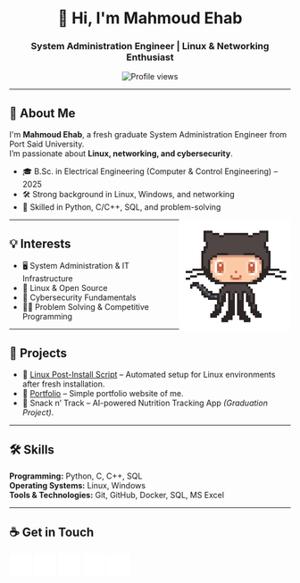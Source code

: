 <h1 align="center">👋 Hi, I'm Mahmoud Ehab</h1>
<h3 align="center">System Administration Engineer | Linux & Networking Enthusiast</h3>

<p align="center">
  <img src="https://komarev.com/ghpvc/?username=abutaha7000d" alt="Profile views" />
</p>

---

## 🚀 About Me
I'm **Mahmoud Ehab**, a fresh graduate System Administration Engineer from Port Said University.  
I’m passionate about **Linux, networking, and cybersecurity**.  

- 🎓 B.Sc. in Electrical Engineering (Computer & Control Engineering) – 2025  
- 🛠️ Strong background in Linux, Windows, and networking
- 🧩 Skilled in Python, C/C++, SQL, and problem-solving  

<img align='right' src='https://github.com/AbuTaha7000D/AbuTaha7000D/blob/main/source/OctoCat.gif' width='200'>

---

## 💡 Interests
- 🖥️ System Administration & IT Infrastructure  
- 🐧 Linux & Open Source  
- 🔐 Cybersecurity Fundamentals  
- 👨‍💻 Problem Solving & Competitive Programming

---

## 📂 Projects
- 🔧 [Linux Post-Install Script](https://github.com/AbuTaha7000D/linux-postinstall) – Automated setup for Linux environments after fresh installation.
- 👤 [Portfolio](https://github.com/AbuTaha7000D/portfolio) – Simple portfolio website of me. 
- 📱 Snack n’ Track – AI-powered Nutrition Tracking App *(Graduation Project)*.  

---

## 🛠️ Skills
**Programming:** Python, C, C++, SQL  
**Operating Systems:** Linux, Windows  
**Tools & Technologies:** Git, GitHub, Docker, SQL, MS Excel  

---

## ☕ Get in Touch
<p align="left">
<a href="https://linkedin.com/in/abutaha7000d" target="blank"><img src="/source/icons/linkedin.svg" height="40" /></a>
<a href="https://facebook.com/abutaha7000d" target="blank"><img src="/source/icons/facebook.svg" height="40" /></a>
<a href="https://twitter.com/AbuTaha7000D" target="blank"><img src="/source/icons/twitter.svg" height="40" /></a>
<a href="mailto:eng.mahmoud.e.hussein@gmail.com" target="blank"><img src="/source/icons/gmail.svg" height="40" /></a>
<a href="https://t.me/AbuTaha7000D" target="blank"><img src="/source/icons/telegram.svg" height="40" /></a>
</p>

